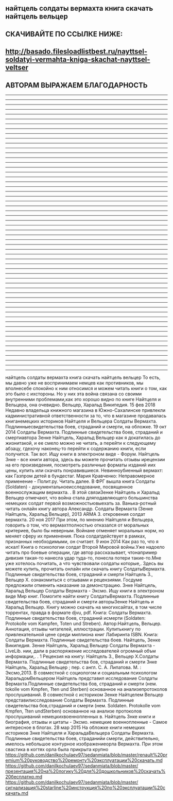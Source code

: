 найтцель солдаты вермахта книга скачать найтцель вельцер
--------------------------------------------------
СКАЧИВАЙТЕ ПО ССЫЛКЕ НИЖЕ:
--------------------------------------------------
http://basado.filesloadlistbest.ru/nayttsel-soldatyi-vermahta-kniga-skachat-nayttsel-veltser
--------------------------------------------------
АВТОРАМ ВЫРАЖАЕМ БЛАГОДАРНОСТЬ
--------------------------------------------------
--------------------------------------------------
--------------------------------------------------
--------------------------------------------------
--------------------------------------------------
--------------------------------------------------
--------------------------------------------------
--------------------------------------------------
--------------------------------------------------
--------------------------------------------------
--------------------------------------------------
--------------------------------------------------
--------------------------------------------------
--------------------------------------------------
--------------------------------------------------
--------------------------------------------------
--------------------------------------------------
--------------------------------------------------
--------------------------------------------------
--------------------------------------------------
--------------------------------------------------
--------------------------------------------------
--------------------------------------------------
--------------------------------------------------
--------------------------------------------------
--------------------------------------------------
--------------------------------------------------
--------------------------------------------------
--------------------------------------------------
--------------------------------------------------
--------------------------------------------------
--------------------------------------------------
--------------------------------------------------
--------------------------------------------------
--------------------------------------------------
--------------------------------------------------
--------------------------------------------------
--------------------------------------------------
--------------------------------------------------
--------------------------------------------------
--------------------------------------------------
--------------------------------------------------
--------------------------------------------------
--------------------------------------------------
--------------------------------------------------
--------------------------------------------------
--------------------------------------------------
--------------------------------------------------
--------------------------------------------------
--------------------------------------------------
--------------------------------------------------
--------------------------------------------------
--------------------------------------------------
--------------------------------------------------
--------------------------------------------------
--------------------------------------------------
--------------------------------------------------
--------------------------------------------------
--------------------------------------------------
найтцель солдаты вермахта книга скачать найтцель вельцер То есть, мы давно уже не воспринимаем немцев как противников, мы вполнесебе спокойно к ним относимся и можем читать книги о том, как это было с ихстороны. Но у них эта война связана со своими внутренними проблемами,как это хорошо видно по книге Найтцеля и Вельцера, она очевидно. Вельцер, Харальд  Википедия. 15 фев 2018  Недавно владельца книжного магазина в Южно-Сахалинске привлекли кадминистративной ответственности за то, что в магазине продавалась книганемецких историков Найтцеля и Вельцера Солдаты Вермахта. Подлинныесвидетельства боев, страданий и смерти, на обложке. 19 окт 2014  Солдаты Вермахта. Подлинные свидетельства боев, страданий и смертиавтора Зенке Найтцель, Харальд Вельцер  как я докатилась до жизнитакой, и ее смело можно не читать, а перейти к следующему абзацу, гдехочу наконец-то перейти к содержанию книги, если получится. Так вот. Ищу книги в электроном виде - Форум. Найтцель Знке - все книги автора, здесь вы можете прочитать отзывы ирецензии на его произведения, посмотреть различные форматы изданий иих цены, купить или скачать понравившиеся. Невинноубиенный вермахт: как Газпром детей в бундестаг. Мария Кравченко: Неправомерное применение  - Полит.ру. Читать далее.  В ФРГ вышла книга Солдаты (Soldaten) - документальноеисследование, посвященное военнослужащим вермахта. . В этой связиЗенке Найтцель и Харальд Вельцер отмечают, что война стала дляподавляющего большинства немецких солдат первой возможностьювыехать за. Ванька-ротный читать онлайн книгу автора Александр. Солдаты Вермахта (Зенке Найтцель, Харальд Вельцер), 2013  ARMA 3. откровения солдат вермахта. 20 ноя 2017  При этом, по мнению Найтцеля и Вельцера, говорить о том, что вермахтполностью отказался от моральных критериев, было бы неверным. Войнане отменяет моральных норм, но меняет сферу их применения. Пока солдатдействует в рамках, признанных необходимыми, он считает. 9 июн 2014  Как раз то, что я искал! Книга о психологии солдат Второй Мировой войны.Уже надоело читать про боевые операции, где автор рассказывает, чтонапример дивизия такая-то нанесла удар туда-то, понесла потери такие-то.Мне уже хотелось почитать, а что чувствовали солдаты которые,. Здесь вы можете купить, прочитать онлайн или скачать книгу СолдатыВермахта. Подлинные свидетельства боев, страданий и смерти Найтцель З., Вельцер Х. ознакомиться с отзывами и рецензиями.
Госдуме предложили отменить наказание за демонстрацию. Знке Найтцель, Харальд Вельцер Солдаты Вермахта  - Эксмо. Ищу книги в электроном виде Мир книг.  Помогите найти книгу СолдатыВермахта. Подлинные свидетельства боев, страданий и смерти авторыЗенке Найтцель и Харальд Вельцер.  Книгу можно скачать на многихсайтах, в том числе торрентах, правда в формате djvu, pdf. Книга: Солдаты Вермахта. Подлинные свидетельства боев, страданий исмерти (Soldaten: Protokolle vom Kampfen, Toten und Streben). Автор:Найтцель, Вельцер. Аннотация, отзывы читателей, иллюстрации. Купитькнигу по привлекательной цене среди миллиона книг Лабиринта  ISBN. Книга: Солдаты Вермахта. Подлинные свидетельства боев. Найтцель, Зенке  Википедия. Зенке Найтцель, Харальд Вельцер Солдаты Вермахта  - LiveLib. нии, дали в распоряжение исследователей огромный объм информации,. . 1 Рецензия на книгу: Найтцель З., Вельцер Х.Солдаты Вермахта. Подлинные свидетельства бов, страданий и смерти Знке Найтцель, Харальд Вельцер ; пер. с англ. С. А. Липатова. М. : Эксмо,2013. В совместной с социологом и социальным психологом ХаральдомВельцером Найтцель представил исследование Солдаты Вермахта.Подлинные свидетельства бов, страданий и смерти (нем. tokolle vom Kmpfen, Tten und Sterben) основанное на анализепротоколов прослушиваний. В совместной с историком Зенке Найтцелем Вельцер представилисследование Солдаты Вермахта. Подлинные свидетельства бов,страданий и смерти (нем. Soldaten. Protokolle vom Kmpfen, Tten undSterben) основанное на анализе протоколов прослушиваний немецкихвоеннопленных в. Найтцель Знке книги и биография, отзывы и цитаты - Эксмо. немецкие военнопленные - Самое интересное в блогах. 28 мар 2015  На обложке книги немецких историков Знке Найтцеля и ХаральдаВельцера Солдаты Вермахта. Подлинные свидетельства боев, страданийи смерти, действительно, имелось небольшое контурное изображениеорла Вермахта. При этом свастика в когтях орла была прикрыта крупно
https://github.com/danilkochulaev97/sedanmiata/blob/master/renault%20premium%20руководство%20ремонту%20эксплуатации%20скачать.md
https://github.com/danilkochulaev97/sedanmiata/blob/master/презентация%20на%20логику%20для%20дошкольников%20скачать%20бесплатно.md
https://github.com/danilkochulaev97/sedanmiata/blob/master/сигнализация%20starline%20инструкция%20по%20эксплуатации%20скачать.md